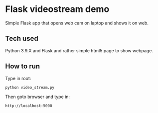 # Flask videostream demo
Simple Flask app that opens web cam on laptop and shows it on web.

## Tech used
Python 3.9.X and Flask and rather simple html5 page to show webpage.

## How to run
Type in root:
```
python video_stream.py
```
Then goto browser and type in:
```
http://localhost:5000
```
